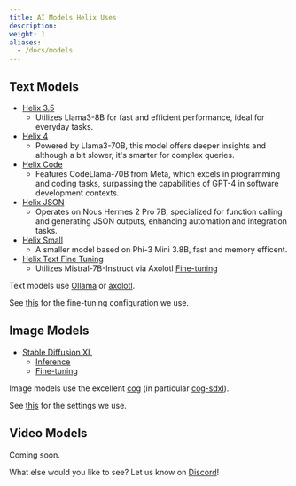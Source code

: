 ```yaml
---
title: AI Models Helix Uses
description:
weight: 1
aliases:
  - /docs/models
---
```


## Text Models

* [Helix 3.5](https://huggingface.co/meta-llama/Meta-Llama-3-8B-Instruct)
  * Utilizes Llama3-8B for fast and efficient performance, ideal for everyday tasks.
* [Helix 4](https://huggingface.co/meta-llama/Meta-Llama-3-70B-Instruct)
  * Powered by Llama3-70B, this model offers deeper insights and although a bit slower, it's smarter for complex queries.
* [Helix Code](https://huggingface.co/meta-llama/CodeLlama-70b-hf)
  * Features CodeLlama-70B from Meta, which excels in programming and coding tasks, surpassing the capabilities of GPT-4 in software development contexts.
* [Helix JSON](https://huggingface.co/NousResearch/Hermes-2-Pro-Mistral-7B)
  * Operates on Nous Hermes 2 Pro 7B, specialized for function calling and generating JSON outputs, enhancing automation and integration tasks.
* [Helix Small](https://huggingface.co/microsoft/Phi-3-mini-128k-instruct)
  * A smaller model based on Phi-3 Mini 3.8B, fast and memory efficent.
* [Helix Text Fine Tuning](https://huggingface.co/mistralai/Mistral-7B-Instruct-v0.1)
  * Utilizes Mistral-7B-Instruct via Axolotl [Fine-tuning](/docs/text-finetuning)

Text models use [Ollama](https://ollama.com/) or [axolotl](https://github.com/OpenAccess-AI-Collective/axolotl).

See [this](https://github.com/lukemarsden/axolotl/blob/new-long-running/helix-mistral-instruct-v1.yml) for the fine-tuning configuration we use.

## Image Models

* [Stable Diffusion XL](https://huggingface.co/stabilityai/stable-diffusion-xl-base-1.0)
  * [Inference](/docs/image-inference)
  * [Fine-tuning](/docs/image-finetuning)

Image models use the excellent [cog](https://github.com/replicate/cog) (in particular [cog-sdxl](https://github.com/replicate/cog-sdxl)).

See [this](https://github.com/helixml/helix/blob/main/cog/helix_cog_wrapper.py) for the settings we use.

## Video Models

Coming soon.

What else would you like to see? Let us know on [Discord](https://discord.gg/VJftd844GE)!